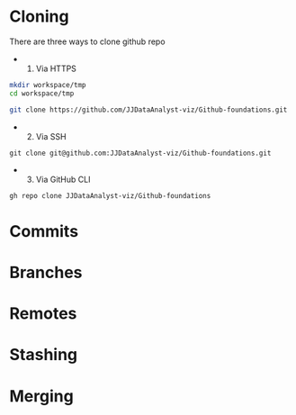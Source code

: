 
# Cloning 
There are three ways to clone github repo

- 1. Via HTTPS
```sh
mkdir workspace/tmp
cd workspace/tmp

```

```sh
git clone https://github.com/JJDataAnalyst-viz/Github-foundations.git
```

- 2. Via SSH

```ssh
git clone git@github.com:JJDataAnalyst-viz/Github-foundations.git
```

- 3. Via GitHub CLI

```Github CLI
gh repo clone JJDataAnalyst-viz/Github-foundations
```
# Commits



# Branches
# Remotes
# Stashing
# Merging